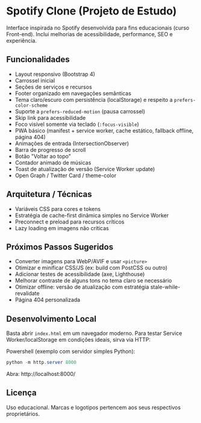 # Spotify Clone (Projeto de Estudo)

Interface inspirada no Spotify desenvolvida para fins educacionais (curso Front-end). Inclui melhorias de acessibilidade, performance, SEO e experiência.

## Funcionalidades
- Layout responsivo (Bootstrap 4)
- Carrossel inicial
- Seções de serviços e recursos
- Footer organizado em navegações semânticas
- Tema claro/escuro com persistência (localStorage) e respeito a `prefers-color-scheme`
- Suporte a `prefers-reduced-motion` (pausa carrossel)
- Skip link para acessibilidade
- Foco visível somente via teclado (`:focus-visible`)
- PWA básico (manifest + service worker, cache estático, fallback offline, página 404)
- Animações de entrada (IntersectionObserver)
- Barra de progresso de scroll
- Botão "Voltar ao topo"
- Contador animado de músicas
- Toast de atualização de versão (Service Worker update)
- Open Graph / Twitter Card / theme-color

## Arquitetura / Técnicas
- Variáveis CSS para cores e tokens
- Estratégia de cache-first dinâmica simples no Service Worker
- Preconnect e preload para recursos críticos
- Lazy loading em imagens não críticas

## Próximos Passos Sugeridos
- Converter imagens para WebP/AVIF e usar `<picture>`
- Otimizar e minificar CSS/JS (ex: build com PostCSS ou outro)
- Adicionar testes de acessibilidade (axe, Lighthouse)
- Melhorar contraste de alguns tons no tema claro se necessário
- Otimizar offline: versão de atualização com estratégia stale-while-revalidate
- Página 404 personalizada

## Desenvolvimento Local
Basta abrir `index.html` em um navegador moderno. Para testar Service Worker/localStorage em condições ideais, sirva via HTTP:

Powershell (exemplo com servidor simples Python):
```powershell
python -m http.server 8000
```
Abra: http://localhost:8000/

## Licença
Uso educacional. Marcas e logotipos pertencem aos seus respectivos proprietários.
